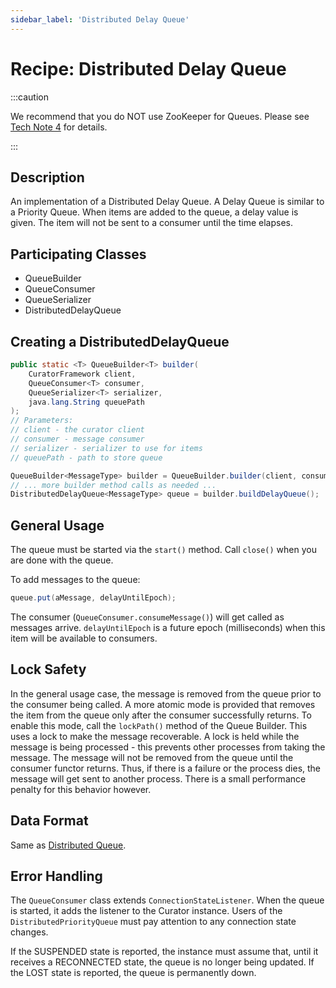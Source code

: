 ```yaml
---
sidebar_label: 'Distributed Delay Queue'
---
```


# Recipe: Distributed Delay Queue

:::caution

We recommend that you do NOT use ZooKeeper for Queues. Please see [Tech Note 4](tech-note-04.md) for details.

:::

## Description

An implementation of a Distributed Delay Queue. A Delay Queue is similar to a Priority Queue. When items are added to the queue, a delay value is given. The item will not be sent to a consumer until the time elapses.

## Participating Classes

* QueueBuilder
* QueueConsumer
* QueueSerializer
* DistributedDelayQueue

## Creating a DistributedDelayQueue

```java
public static <T> QueueBuilder<T> builder(
    CuratorFramework client,
    QueueConsumer<T> consumer,
    QueueSerializer<T> serializer,
    java.lang.String queuePath
);
// Parameters:
// client - the curator client
// consumer - message consumer
// serializer - serializer to use for items
// queuePath - path to store queue
```

```java
QueueBuilder<MessageType> builder = QueueBuilder.builder(client, consumer, serializer, path);
// ... more builder method calls as needed ...
DistributedDelayQueue<MessageType> queue = builder.buildDelayQueue();
```

## General Usage


The queue must be started via the `start()` method. Call `close()` when you are done with the queue.

To add messages to the queue:

```java
queue.put(aMessage, delayUntilEpoch);
```

The consumer (`QueueConsumer.consumeMessage()`) will get called as messages arrive. `delayUntilEpoch` is a future epoch (milliseconds) when this item will be available to consumers.

## Lock Safety

In the general usage case, the message is removed from the queue prior to the consumer being called. A more atomic mode is provided that removes the item from the queue only after the consumer successfully returns. To enable this mode, call the `lockPath()` method of the Queue Builder. This uses a lock to make the message recoverable. A lock is held while the message is being processed - this prevents other processes from taking the message. The message will not be removed from the queue until the consumer functor returns. Thus, if there is a failure or the process dies, the message will get sent to another process. There is a small performance penalty for this behavior however.

## Data Format

Same as [Distributed Queue](recipes-distributed-queue.md).

## Error Handling

The `QueueConsumer` class extends `ConnectionStateListener`. When the queue is started, it adds the listener to the Curator instance. Users of the `DistributedPriorityQueue` must pay attention to any connection state changes.

If the SUSPENDED state is reported, the instance must assume that, until it receives a RECONNECTED state, the queue is no longer being updated. If the LOST state is reported, the queue is permanently down.


